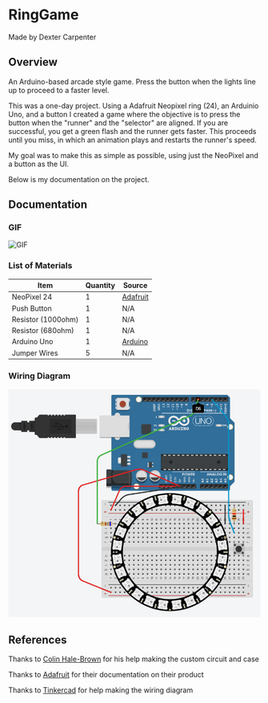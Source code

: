 # RingGame

Made by Dexter Carpenter

## Overview
An Arduino-based arcade style game. Press the button when the lights line up to proceed to a faster level. 

This was a one-day project. Using a Adafruit Neopixel ring (24), an Arduinio Uno, and a button I created a game where the objective is to press the button when the "runner" and the "selector" are aligned. If you are successful, you get a green flash and the runner gets faster. This proceeds until you miss, in which an animation plays and restarts the runner's speed.

My goal was to make this as simple as possible, using just the NeoPixel and a button as the UI.

Below is my documentation on the project.

## Documentation

### GIF

![GIF](https://github.com/DexterCarpenter/RingGame/blob/master/Documentation/RingGame.gif)

### List of Materials

| Item            | Quantity | Source                                                   |
|-----------------|----------|----------------------------------------------------------|
| NeoPixel 24     | 1        | [Adafruit](https://www.adafruit.com/product/1586)        |
| Push Button     | 1        | N/A                                                      |
| Resistor (1000ohm) | 1        | N/A                                                      |
| Resistor (680ohm) | 1        | N/A                                                      |
| Arduino Uno     | 1        | [Arduino](https://store.arduino.cc/usa/arduino-uno-rev3) |
| Jumper Wires    | 5        | N/A                                                      |


### Wiring Diagram

![Wiring Diagram](https://github.com/DexterCarpenter/RingGame/blob/master/Documentation/RingGameWDiagram.PNG)

## References

Thanks to [Colin Hale-Brown](https://github.com/colinhalebrown) for his help making the custom circuit and case

Thanks to [Adafruit](https://www.adafruit.com/) for their documentation on their product

Thanks to [Tinkercad](https://www.tinkercad.com) for help making the wiring diagram


